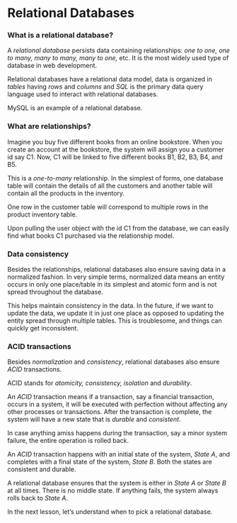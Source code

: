 # Relational Databases

### What is a relational database? <a href="#what-is-a-relational-database" id="what-is-a-relational-database"></a>

A _relational database_ persists data containing relationships: _one to one, one to many, many to many, many to one,_ etc. It is the most widely used type of database in web development.

Relational databases have a relational data model, data is organized in _tables_ having _rows_ and _columns_ and _SQL_ is the primary data query language used to interact with relational databases.

MySQL is an example of a relational database.

### What are relationships? <a href="#what-are-relationships" id="what-are-relationships"></a>

Imagine you buy five different books from an online bookstore. When you create an account at the bookstore, the system will assign you a customer id say C1. Now, C1 will be linked to five different books B1, B2, B3, B4, and B5.

This is a _one-to-many_ relationship. In the simplest of forms, one database table will contain the details of all the customers and another table will contain all the products in the inventory.

One row in the customer table will correspond to multiple rows in the product inventory table.

Upon pulling the user object with the id C1 from the database, we can easily find what books C1 purchased via the relationship model.

### Data consistency <a href="#data-consistency" id="data-consistency"></a>

Besides the relationships, relational databases also ensure saving data in a normalized fashion. In very simple terms, normalized data means an entity occurs in only one place/table in its simplest and atomic form and is not spread throughout the database.

This helps maintain consistency in the data. In the future, if we want to update the data, we update it in just one place as opposed to updating the entity spread through multiple tables. This is troublesome, and things can quickly get inconsistent.

### ACID transactions <a href="#acid-transactions" id="acid-transactions"></a>

Besides _normalization_ and _consistency_, relational databases also ensure _ACID_ transactions.

ACID stands for _atomicity, consistency, isolation_ and _durability_.

An _ACID_ transaction means if a transaction, say a financial transaction, occurs in a system, it will be executed with perfection without affecting any other processes or transactions. After the transaction is complete, the system will have a new state that is _durable_ and _consistent_.

In case anything amiss happens during the transaction, say a minor system failure, the entire operation is rolled back.

An _ACID_ transaction happens with an initial state of the system, _State A_, and completes with a final state of the system, _State B_. Both the states are consistent and durable.

A relational database ensures that the system is either in _State A_ or _State B_ at all times. There is no middle state. If anything fails, the system always rolls back to _State A_.

In the next lesson, let’s understand when to pick a relational database.
